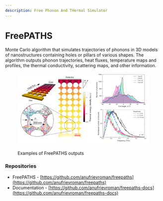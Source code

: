 ```yaml
---
description: Free Phonon And THermal Simulator
---
```


# FreePATHS

Monte Carlo algorithm that simulates trajectories of phonons in 3D models of nanostructures containing holes or pillars of various shapes. The algorithm outputs phonon trajectories, heat fluxes, temperature maps and profiles, the thermal conductivity, scattering maps, and other information.

<figure><img src=".gitbook/assets/freepaths.jpg" alt=""><figcaption><p>Examples of FreePATHS outputs</p></figcaption></figure>

### Repositories

* FreePATHS - [https://github.com/anufrievroman/freepaths](https://github.com/anufrievroman/freepaths)
* Documentation - [https://github.com/anufrievroman/freepaths-docs](https://github.com/anufrievroman/freepaths-docs)
